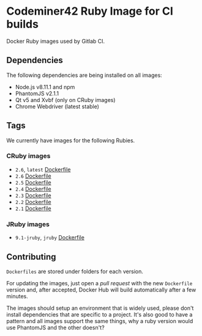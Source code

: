# Codeminer42 Ruby Image for CI builds

Docker Ruby images used by Gitlab CI.

## Dependencies

The following dependencies are being installed on all images:

* Node.js v8.11.1 and npm
* PhantomJS v2.1.1
* Qt v5 and Xvbf (only on CRuby images)
* Chrome Webdriver (latest stable)

## Tags

We currently have images for the following Rubies.

### CRuby images

- `2.6`, `latest` [Dockerfile](https://github.com/Codeminer42/docker-ci-ruby/blob/master/2.7/Dockerfile)
- `2.6` [Dockerfile](https://github.com/Codeminer42/docker-ci-ruby/blob/master/2.6/Dockerfile)
- `2.5` [Dockerfile](https://github.com/Codeminer42/docker-ci-ruby/blob/master/2.5/Dockerfile)
- `2.4` [Dockerfile](https://github.com/Codeminer42/docker-ci-ruby/blob/master/2.4/Dockerfile)
- `2.3` [Dockerfile](https://github.com/Codeminer42/docker-ci-ruby/blob/master/2.3/Dockerfile)
- `2.2` [Dockerfile](https://github.com/Codeminer42/docker-ci-ruby/blob/master/2.2/Dockerfile)
- `2.1` [Dockerfile](https://github.com/Codeminer42/docker-ci-ruby/blob/master/2.1/Dockerfile)

### JRuby images

- `9.1-jruby`, `jruby` [Dockerfile](https://github.com/Codeminer42/docker-ci-ruby/blob/master/9.1-jruby/Dockerfile)

## Contributing

`Dockerfiles` are stored under folders for each version.

For updating the images, just open a _pull request_ with
the new `Dockerfile` version and, after accepted, Docker
Hub will build automatically after a few minutes.

The images should setup an environment that is widely used,
please don't install dependencies that are specific to a
project. It's also good to have a pattern and all images
support the same things, why a ruby version would use
PhantomJS and the other doesn't?
